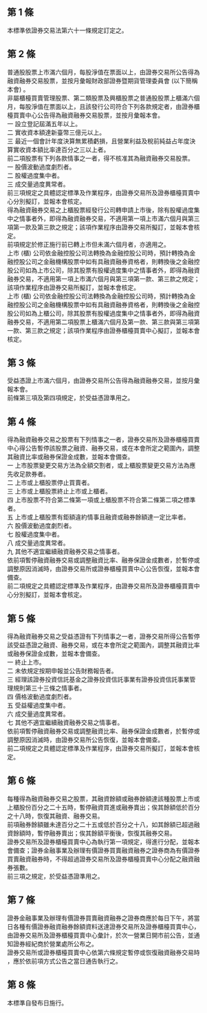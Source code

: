 第 1 條
-------
本標準依證券交易法第六十一條規定訂定之。

第 2 條
-------
普通股股票上市滿六個月，每股淨值在票面以上，由證券交易所公告得為  
融資融券交易股票，並按月彙報財政部證券暨期貨管理委員會 (以下簡稱  
本會) 。  
非屬櫃檯買賣管理股票、第二類股票及興櫃股票之普通股股票上櫃滿六個  
月，每股淨值在票面以上，且該發行公司符合下列各款規定者，由證券櫃  
檯買賣中心公告得為融資融券交易股票，並按月彙報本會。  
一  設立登記屆滿五年以上。  
二  實收資本額達新臺幣三億元以上。  
三  最近一個會計年度決算無累積虧損，且營業利益及稅前純益占年度決  
    算實收資本額比率達百分之三以上者。  
前二項股票有下列各款情事之一者，得不核准其為融資融券交易股票。  
一  股價波動過度劇烈者。  
二  股權過度集中者。  
三  成交量過度異常者。  
前三項規定之具體認定標準及作業程序，由證券交易所及證券櫃檯買賣中  
心分別擬訂，並報本會核定。  
得為融資融券交易之上櫃股票經發行公司轉申請上市後，除有股權過度集  
中之情事者外，即得為融資融券交易，不適用第一項上市滿六個月與第三  
項第一款及第三款之規定；該項作業程序由證券交易所擬訂，並報本會核  
定。  
前項規定於修正施行前已轉上市但未滿六個月者，亦適用之。  
上市 (櫃) 公司依金融控股公司法轉換為金融控股公司時，預計轉換為金  
融控股公司之金融機構股票中如有具融資融券資格者，則轉換後之金融控  
股公司如為上市公司，除其股票有股權過度集中之情事者外，即得為融資  
融券交易，不適用第一項上市滿六個月與第三項第一款、第三款之規定；  
該項作業程序由證券交易所擬訂，並報本會核定。  
上市 (櫃) 公司依金融控股公司法轉換為金融控股公司時，預計轉換為金  
融控股公司之金融機構股票中如有具融資融券資格者，則轉換後之金融控  
股公司如為上櫃公司，除其股票有股權過度集中之情事者外，即得為融資  
融券交易，不適用第二項股票上櫃滿六個月及第一款、第三款與第三項第  
一款、第三款之規定；該項作業程序由證券櫃檯買賣中心擬訂，並報本會  
核定。

第 3 條
-------
受益憑證上市滿六個月，由證券交易所公告得為融資融券交易，並按月彙  
報本會。  
前條第三項及第四項規定，於受益憑證準用之。

第 4 條
-------
得為融資融券交易之股票有下列情事之一者，證券交易所及證券櫃檯買賣  
中心得公告暫停該股票之融資、融券交易，或在本會所定之範圍內，調整  
其融資比率或融券保證金成數，並報本會備查。  
一  上市股票變更交易方法為全額交割者，或上櫃股票變更交易方法為應  
    先收足款券者。  
二  上市或上櫃股票停止買賣者。  
三  上市或上櫃股票終止上市或上櫃者。  
四  上市股票不符合第二條第一項或上櫃股票不符合第二條第二項之標準  
    者。  
五  上市或上櫃股票有鉅額違約情事且融資或融券餘額達一定比率者。  
六  股價波動過度劇烈者。  
七  股權過度集中者。  
八  成交量過度異常者。  
九  其他不適宜繼續融資融券交易之情事者。  
依前項暫停融資融券交易或調整融資比率、融券保證金成數者，於暫停或  
調整原因消滅時，由證券交易所或證券櫃檯買賣中心公告恢復，並報本會  
備查。  
前二項規定之具體認定標準及作業程序，由證券交易所及證券櫃檯買賣中  
心分別擬訂，並報本會核定。

第 5 條
-------
得為融資融券交易之受益憑證有下列情事之一者，證券交易所得公告暫停  
該受益憑證之融資、融券交易，或在本會所定之範圍內，調整其融資比率  
或融券保證金成數，並報本會備查。  
一  終止上市。  
二  未依規定按期申報並公告財務報告者。  
三  經理該證券投資信託基金之證券投資信託事業有證券投資信託事業管  
    理規則第三十三條之情事者。  
四  價格波動過度劇烈者。  
五  受益權過度集中者。  
六  成交量過度異常者。  
七  其他不適宜繼續融資融券交易之情事者。  
依前項暫停融資融券交易或調整融資比率、融券保證金成數者，於暫停或  
調整原因消滅時，由證券交易所公告恢復，並報本會備查。  
前二項規定之具體認定標準及作業程序，由證券交易所擬訂，並報本會核  
定。

第 6 條
-------
每種得為融資融券交易之股票，其融資餘額或融券餘額達該種股票上市或  
上櫃股份百分之二十五時，暫停融資買進或融券賣出；俟其餘額低於百分  
之十八時，恢復其融資、融券交易。  
前項融券餘額雖未達百分之二十五或低於百分之十八，如其餘額已超過融  
資餘額時，暫停融券賣出；俟其餘額平衡後，恢復其融券交易。  
證券交易所及證券櫃檯買賣中心為執行第一項規定，得進行分配，並報本  
會備查；證券金融事業及辦理有價證券買賣融資融券之證券商為有價證券  
買賣融資融券時，不得超過證券交易所及證券櫃檯買賣中心分配之融資融  
券張數。  
前三項之規定，於受益憑證準用之。

第 7 條
-------
證券金融事業及辦理有價證券買賣融資融券之證券商應於每日下午，將當  
日各種有價證券融資融券餘額資料送達證券交易所及證券櫃檯買賣中心，  
由證券交易所及證券櫃檯買賣中心彙計，於次一營業日開市前公告，並通  
知證券經紀商於營業處所公布之。  
證券交易所或證券櫃檯買賣中心依第六條規定暫停或恢復融資融券交易時  
，應於依前項方式公告之當日通告執行之。

第 8 條
-------
本標準自發布日施行。

